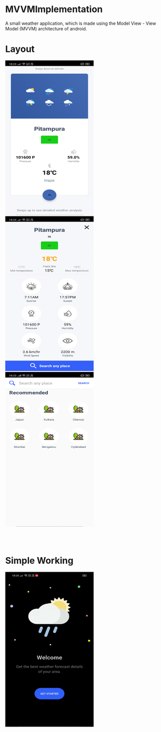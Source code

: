 # MVVMImplementation
A small weather application, which is made using the Model View - View Model (MVVM) architecture of android.
<h1>Layout</h1>
<p>
<img src="https://github.com/mRahulJain/MVVMImplementation/blob/master/media/Screenshot_2020-01-30-18-23-06-66_73fffda32ecae4406204fb071fbe2380.png" width="280" height="490"/>
<img src="https://github.com/mRahulJain/MVVMImplementation/blob/master/media/Screenshot_2020-01-30-18-23-17-01_73fffda32ecae4406204fb071fbe2380.png" width="280" height="490"/>
<img src="https://github.com/mRahulJain/MVVMImplementation/blob/master/media/Screenshot_2020-01-30-18-23-39-37_73fffda32ecae4406204fb071fbe2380.png" width="280" height="490"/>
</p>
<br><br>
<h1>Simple Working</h1>
<p>
<img src="https://github.com/mRahulJain/MVVMImplementation/blob/master/media/video.gif" width="280" height="490"/>
</p>
